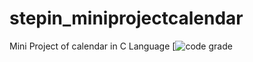 # stepin_miniprojectcalendar
Mini Project of calendar in C Language
[![code grade](https://www.code-inspector.com/project/28186/status/svg)
